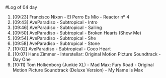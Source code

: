 #Log of 04 day

1. [09:23] Francisco Nixon - El Perro Es Mío - Reactor nº 4
1. [09:43] AveParadiso - Subtropical - Intro
1. [09:46] AveParadiso - Subtropical - Sailing
1. [09:50] AveParadiso - Subtropical - Broken Hearts (Show Me)
1. [09:54] AveParadiso - Subtropical - She
1. [09:58] AveParadiso - Subtropical - Stone
1. [10:02] AveParadiso - Subtropical - Coco Heart
1. [10:07] Hans Zimmer - Interstellar: Original Motion Picture Soundtrack - Day One
1. [10:11] Tom Holkenborg (Junkie XL) - Mad Max: Fury Road - Original Motion Picture Soundtrack (Deluxe Version) - My Name Is Max

